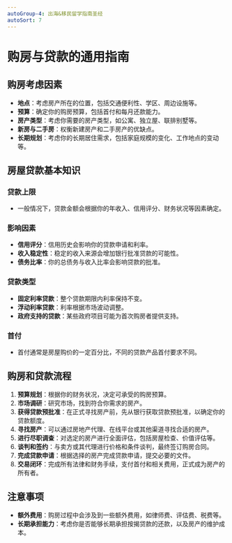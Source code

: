 ```yaml
---
autoGroup-4: 出海&移民留学指南圣经
autoSort: 7
---
```

# 购房与贷款的通用指南

## 购房考虑因素

- **地点**：考虑房产所在的位置，包括交通便利性、学区、周边设施等。
- **预算**：确定你的购房预算，包括首付和每月还款能力。
- **房产类型**：考虑你需要的房产类型，如公寓、独立屋、联排别墅等。
- **新房与二手房**：权衡新建房产和二手房产的优缺点。
- **长期规划**：考虑你的长期居住需求，包括家庭规模的变化、工作地点的变动等。

## 房屋贷款基本知识

### 贷款上限
- 一般情况下，贷款金额会根据你的年收入、信用评分、财务状况等因素确定。

### 影响因素
- **信用评分**：信用历史会影响你的贷款申请和利率。
- **收入稳定性**：稳定的收入来源会增加银行批准贷款的可能性。
- **债务比率**：你的总债务与收入比率会影响贷款的批准。

### 贷款类型
- **固定利率贷款**：整个贷款期限内利率保持不变。
- **浮动利率贷款**：利率根据市场波动调整。
- **政府支持的贷款**：某些政府项目可能为首次购房者提供支持。

### 首付
- 首付通常是房屋购价的一定百分比，不同的贷款产品首付要求不同。

## 购房和贷款流程

1. **预算规划**：根据你的财务状况，决定可承受的购房预算。
2. **市场调研**：研究市场，找到符合你需求的房产。
3. **获得贷款预批准**：在正式寻找房产前，先从银行获取贷款预批准，以确定你的贷款额度。
4. **寻找房产**：可以通过房地产代理、在线平台或其他渠道寻找合适的房产。
5. **进行尽职调查**：对选定的房产进行全面评估，包括房屋检查、价值评估等。
6. **谈判和签约**：与卖方或其代理进行价格和条件谈判，最终签订购房合同。
7. **完成贷款申请**：根据选择的房产完成贷款申请，提交必要的文件。
8. **交易闭环**：完成所有法律和财务手续，支付首付和相关费用，正式成为房产的所有者。

## 注意事项

- **额外费用**：购房过程中会涉及到一些额外费用，如律师费、评估费、税费等。
- **长期承担能力**：考虑你是否能够长期承担按揭贷款的还款，以及房产的维护成本。

